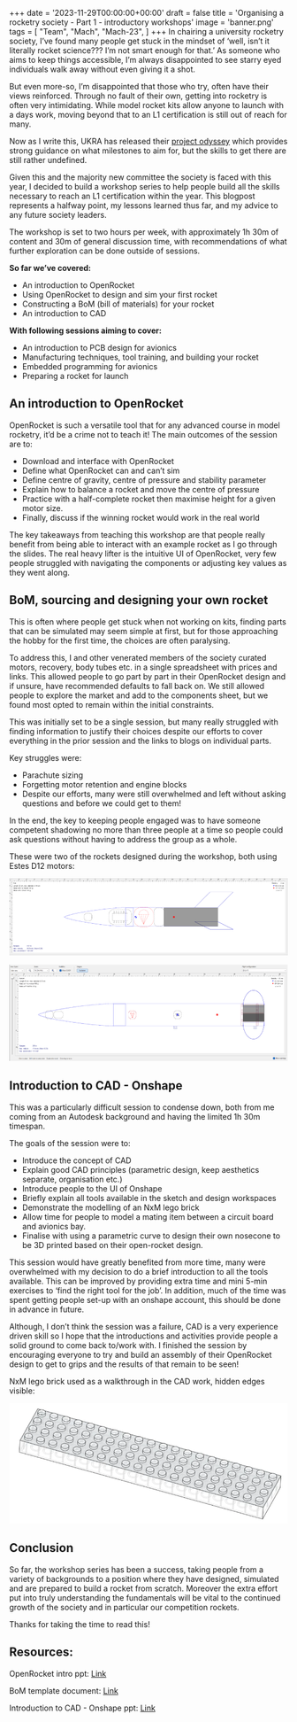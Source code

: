 +++
date = '2023-11-29T00:00:00+00:00'
draft = false
title = 'Organising a rocketry society - Part 1 - introductory workshops'
image = 'banner.png'
tags = [
    "Team",
    "Mach",
    "Mach-23",
]
+++
In chairing a university rocketry society, I’ve found many people get stuck in the mindset of ‘well, isn’t it literally rocket science??? I’m not smart enough for that.’ As someone who aims to keep things accessible, I’m always disappointed to see starry eyed individuals walk away without even giving it a shot.

But even more-so, I’m disappointed that those who try, often have their views reinforced. Through no fault of their own, getting into rocketry is often very intimidating. While model rocket kits allow anyone to launch with a days work, moving beyond that to an L1 certification is still out of reach for many.

Now as I write this, UKRA has released their [project odyssey](https://hub.ukseds.org/p/project-odyssey) which provides strong guidance on what milestones to aim for, but the skills to get there are still rather undefined.

Given this and the majority new committee the society is faced with this year, I decided to build a workshop series to help people build all the skills necessary to reach an L1 certification within the year. This blogpost represents a halfway point, my lessons learned thus far, and my advice to any future society leaders.

The workshop is set to two hours per week, with approximately 1h 30m of content and 30m of general discussion time, with recommendations of what further exploration can be done outside of sessions.

**So far we’ve covered:**

- An introduction to OpenRocket
- Using OpenRocket to design and sim your first rocket
- Constructing a BoM (bill of materials) for your rocket
- An introduction to CAD

**With following sessions aiming to cover:**

- An introduction to PCB design for avionics
- Manufacturing techniques, tool training, and building your rocket
- Embedded programming for avionics
- Preparing a rocket for launch

## An introduction to OpenRocket

OpenRocket is such a versatile tool that for any advanced course in model rocketry, it’d be a crime not to teach it! The main outcomes of the session are to:

- Download and interface with OpenRocket
- Define what OpenRocket can and can’t sim
- Define centre of gravity, centre of pressure and stability parameter
- Explain how to balance a rocket and move the centre of pressure
- Practice with a half-complete rocket then maximise height for a given motor size.
- Finally, discuss if the winning rocket would work in the real world

The key takeaways from teaching this workshop are that people really benefit from being able to interact with an example rocket as I go through the slides. The real heavy lifter is the intuitive UI of OpenRocket, very few people struggled with navigating the components or adjusting key values as they went along.
## BoM, sourcing and designing your own rocket

This is often where people get stuck when not working on kits, finding parts that can be simulated may seem simple at first, but for those approaching the hobby for the first time, the choices are often paralysing.

To address this, I and other venerated members of the society curated motors, recovery, body tubes etc. in a single spreadsheet with prices and links. This allowed people to go part by part in their OpenRocket design and if unsure, have recommended defaults to fall back on. We still allowed people to explore the market and add to the components sheet, but we found most opted to remain within the initial constraints.

This was initially set to be a single session, but many really struggled with finding information to justify their choices despite our efforts to cover everything in the prior session and the links to blogs on individual parts.

Key struggles were:

- Parachute sizing
- Forgetting motor retention and engine blocks
- Despite our efforts, many were still overwhelmed and left without asking questions and before we could get to them!

In the end, the key to keeping people engaged was to have someone competent shadowing no more than three people at a time so people could ask questions without having to address the group as a whole.

These were two of the rockets designed during the workshop, both using Estes D12 motors:


![](minimum_diameter.png)

![](cluster.png)
## Introduction to CAD - Onshape

This was a particularly difficult session to condense down, both from me coming from an Autodesk background and having the limited 1h 30m timespan.

The goals of the session were to:

- Introduce the concept of CAD
- Explain good CAD principles (parametric design, keep aesthetics separate, organisation etc.)
- Introduce people to the UI of Onshape
- Briefly explain all tools available in the sketch and design workspaces
- Demonstrate the modelling of an NxM lego brick
- Allow time for people to model a mating item between a circuit board and avionics bay.
- Finalise with using a parametric curve to design their own nosecone to be 3D printed based on their open-rocket design.

This session would have greatly benefited from more time, many were overwhelmed with my decision to do a brief introduction to all the tools available. This can be improved by providing extra time and mini 5-min exercises to ‘find the right tool for the job’. In addition, much of the time was spent getting people set-up with an onshape account, this should be done in advance in future.

Although, I don’t think the session was a failure, CAD is a very experience driven skill so I hope that the introductions and activities provide people a solid ground to come back to/work with. I finished the session by encouraging everyone to try and build an assembly of their OpenRocket design to get to grips and the results of that remain to be seen!

NxM lego brick used as a walkthrough in the CAD work, hidden edges visible:

![](lego.png)
## Conclusion

So far, the workshop series has been a success, taking people from a variety of backgrounds to a position where they have designed, simulated and are prepared to build a rocket from scratch. Moreover the extra effort put into truly understanding the fundamentals will be vital to the continued growth of the society and in particular our competition rockets.

Thanks for taking the time to read this!
## Resources:

OpenRocket intro ppt: [Link](https://docs.google.com/presentation/d/1j6eqSBVwh0J68I1ofZaq2S1Ew-1fU8QS4HR12xrYdZY/edit?usp=sharing)

BoM template document: [Link](https://docs.google.com/spreadsheets/d/1iXGrAqQ8SxsZdKLSx6Ko6iKi_03ksr-cHRN1NHkBtTQ/edit?usp=sharing)

Introduction to CAD - Onshape ppt: [Link](https://docs.google.com/presentation/d/1Q-CBEohRDjFD6Hn3xmHnGzZGXfa4o3dj354HdmT7o1A/edit?usp=sharing)
